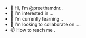 - 👋 Hi, I’m @preethamdnr..
- 👀 I’m interested in ...
- 🌱 I’m currently learning ..
- 💞️ I’m looking to collaborate on ....
- 📫 How to reach me .
<!---
preethamdnr/preethamdnr is a ✨ special ✨ repository because its `README.md` (this file) appears on your GitHub profile.
You can click the Preview link to take a look at your changes.
--->
